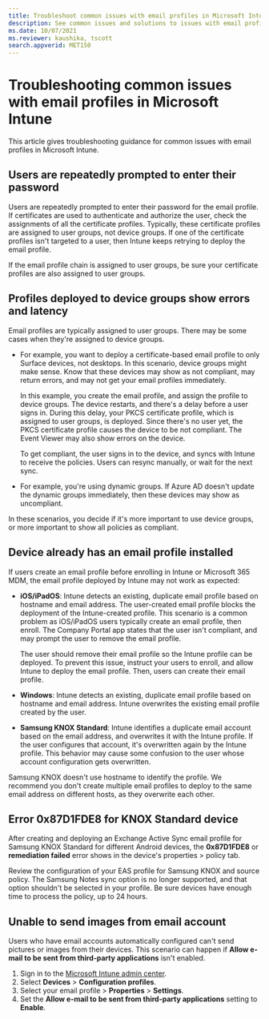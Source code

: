 ```yaml
---
title: Troubleshoot common issues with email profiles in Microsoft Intune
description: See common issues and solutions to issues with email profiles in Microsoft Intune, including duplicate email profiles and errors on Samsung KNOX Standard Android devices.
ms.date: 10/07/2021
ms.reviewer: kaushika, tscott
search.appverid: MET150
---
```

# Troubleshooting common issues with email profiles in Microsoft Intune

This article gives troubleshooting guidance for common issues with email profiles in Microsoft Intune.

## Users are repeatedly prompted to enter their password

Users are repeatedly prompted to enter their password for the email profile. If certificates are used to authenticate and authorize the user, check the assignments of all the certificate profiles. Typically, these certificate profiles are assigned to user groups, not device groups. If one of the certificate profiles isn't targeted to a user, then Intune keeps retrying to deploy the email profile.

If the email profile chain is assigned to user groups, be sure your certificate profiles are also assigned to user groups.

## Profiles deployed to device groups show errors and latency

Email profiles are typically assigned to user groups. There may be some cases when they're assigned to device groups.

- For example, you want to deploy a certificate-based email profile to only Surface devices, not desktops. In this scenario, device groups might make sense. Know that these devices may show as not compliant, may return errors, and may not get your email profiles immediately.

  In this example, you create the email profile, and assign the profile to device groups. The device restarts, and there's a delay before a user signs in. During this delay, your PKCS certificate profile, which is assigned to user groups, is deployed. Since there's no user yet, the PKCS certificate profile causes the device to be not compliant. The Event Viewer may also show errors on the device.

  To get compliant, the user signs in to the device, and syncs with Intune to receive the policies. Users can resync manually, or wait for the next sync.

- For example, you're using dynamic groups. If Azure AD doesn't update the dynamic groups immediately, then these devices may show as uncompliant.

In these scenarios, you decide if it's more important to use device groups, or more important to show all policies as compliant.

## Device already has an email profile installed

If users create an email profile before enrolling in Intune or Microsoft 365 MDM, the email profile deployed by Intune may not work as expected:

- **iOS/iPadOS**: Intune detects an existing, duplicate email profile based on hostname and email address. The user-created email profile blocks the deployment of the Intune-created profile. This scenario is a common problem as iOS/iPadOS users typically create an email profile, then enroll. The Company Portal app states that the user isn't compliant, and may prompt the user to remove the email profile.

  The user should remove their email profile so the Intune profile can be deployed. To prevent this issue, instruct your users to enroll, and allow Intune to deploy the email profile. Then, users can create their email profile.

- **Windows**: Intune detects an existing, duplicate email profile based on hostname and email address. Intune overwrites the existing email profile created by the user.

- **Samsung KNOX Standard**: Intune identifies a duplicate email account based on the email address, and overwrites it with the Intune profile. If the user configures that account, it's overwritten again by the Intune profile. This behavior may cause some confusion to the user whose account configuration gets overwritten.

Samsung KNOX doesn't use hostname to identify the profile. We recommend you don't create multiple email profiles to deploy to the same email address on different hosts, as they overwrite each other.

## Error 0x87D1FDE8 for KNOX Standard device

After creating and deploying an Exchange Active Sync email profile for Samsung KNOX Standard for different Android devices, the **0x87D1FDE8** or **remediation failed** error shows in the device's properties > policy tab.

Review the configuration of your EAS profile for Samsung KNOX and source policy. The Samsung Notes sync option is no longer supported, and that option shouldn't be selected in your profile. Be sure devices have enough time to process the policy, up to 24 hours.

## Unable to send images from  email account

Users who have email accounts automatically configured can't send pictures or images from their devices. This scenario can happen if **Allow e-mail to be sent from third-party applications** isn't enabled.

1. Sign in to the [Microsoft Intune admin center](https://go.microsoft.com/fwlink/?linkid=2109431).
1. Select **Devices** > **Configuration profiles**.
1. Select your email profile > **Properties** > **Settings**.
1. Set the **Allow e-mail to be sent from third-party applications** setting to **Enable**.
